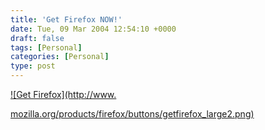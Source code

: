 ```yaml
---
title: 'Get Firefox NOW!'
date: Tue, 09 Mar 2004 12:54:10 +0000
draft: false
tags: [Personal]
categories: [Personal]
type: post
---
```


[![Get Firefox](http://www.<p />
mozilla.org/products/firefox/buttons/getfirefox_large2.png)](http://www.mozilla.org/products/firefox/ "Get<p />
Firefox - The Browser, Reloaded")